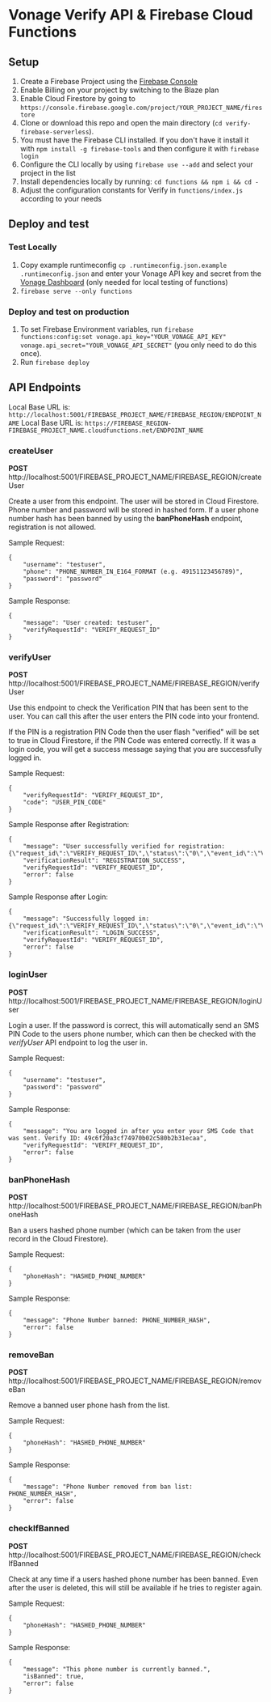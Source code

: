 # Vonage Verify API & Firebase Cloud Functions

## Setup

1. Create a Firebase Project using the [Firebase Console](https://console.firebase.google.com/)
2. Enable Billing on your project by switching to the Blaze plan
3. Enable Cloud Firestore by going to `https://console.firebase.google.com/project/YOUR_PROJECT_NAME/firestore`
4. Clone or download this repo and open the main directory (`cd verify-firebase-serverless`).
5. You must have the Firebase CLI installed. If you don't have it install it with `npm install -g firebase-tools` and then configure it with `firebase login`
6. Configure the CLI locally by using `firebase use --add` and select your project in the list
7. Install dependencies locally by running: `cd functions && npm i && cd -`
8. Adjust the configuration constants for Verify in `functions/index.js` according to your needs

## Deploy and test

### Test Locally

1. Copy example runtimeconfig `cp .runtimeconfig.json.example .runtimeconfig.json` and enter your Vonage API key and secret from the [Vonage Dashboard](https://dashboard.nexmo.com/) (only needed for local testing of functions)
2. `firebase serve --only functions`

### Deploy and test on production

1. To set Firebase Environment variables, run `firebase functions:config:set vonage.api_key="YOUR_VONAGE_API_KEY" vonage.api_secret="YOUR_VONAGE_API_SECRET"` (you only need to do this once).
2. Run `firebase deploy`

## API Endpoints

Local Base URL is: `http://localhost:5001/FIREBASE_PROJECT_NAME/FIREBASE_REGION/ENDPOINT_NAME`
Local Base URL is: `https://FIREBASE_REGION-FIREBASE_PROJECT_NAME.cloudfunctions.net/ENDPOINT_NAME`

### createUser

**POST** http://localhost:5001/FIREBASE_PROJECT_NAME/FIREBASE_REGION/createUser

Create a user from this endpoint. The user will be stored in Cloud Firestore. Phone number and password will be stored in hashed form.
If a user phone number hash has been banned by using the **banPhoneHash** endpoint, registration is not allowed.

Sample Request:

```
{
    "username": "testuser",
    "phone": "PHONE_NUMBER_IN_E164_FORMAT (e.g. 49151123456789)",
    "password": "password"
}
```

Sample Response:

```
{
    "message": "User created: testuser",
    "verifyRequestId": "VERIFY_REQUEST_ID"
}
```

### verifyUser

**POST** http://localhost:5001/FIREBASE_PROJECT_NAME/FIREBASE_REGION/verifyUser

Use this endpoint to check the Verification PIN that has been sent to the user. You can call this after the user enters the PIN code into your frontend.

If the PIN is a registration PIN Code then the user flash "verified" will be set to true in Cloud Firestore, if the PIN Code was entered correctly. If it was a login code, you will get a success message saying that you are successfully logged in.

Sample Request:

```
{
    "verifyRequestId": "VERIFY_REQUEST_ID",
    "code": "USER_PIN_CODE"
}
```

Sample Response after Registration:

```
{
    "message": "User successfully verified for registration: {\"request_id\":\"VERIFY_REQUEST_ID\",\"status\":\"0\",\"event_id\":\"VERIFY_EVENT_ID\",\"price\":\"0.01\",\"currency\":\"EUR\",\"estimated_price_messages_sent\":\"0.01\"}",
    "verificationResult": "REGISTRATION_SUCCESS",
    "verifyRequestId": "VERIFY_REQUEST_ID",
    "error": false
}
```

Sample Response after Login:

```
{
    "message": "Successfully logged in: {\"request_id\":\"VERIFY_REQUEST_ID\",\"status\":\"0\",\"event_id\":\"VERIFY_EVENT_ID\",\"price\":\"0.01\",\"currency\":\"EUR\",\"estimated_price_messages_sent\":\"0.01\"}",
    "verificationResult": "LOGIN_SUCCESS",
    "verifyRequestId": "VERIFY_REQUEST_ID",
    "error": false
}
```

### loginUser

**POST** http://localhost:5001/FIREBASE_PROJECT_NAME/FIREBASE_REGION/loginUser

Login a user. If the password is correct, this will automatically send an SMS PIN Code to the users phone number, which can then be checked with the _verifyUser_ API endpoint to log the user in.

Sample Request:

```
{
    "username": "testuser",
    "password": "password"
}
```

Sample Response:

```
{
    "message": "You are logged in after you enter your SMS Code that was sent. Verify ID: 49c6f20a3cf74970b02c580b2b31ecaa",
    "verifyRequestId": "VERIFY_REQUEST_ID",
    "error": false
}
```

### banPhoneHash

**POST** http://localhost:5001/FIREBASE_PROJECT_NAME/FIREBASE_REGION/banPhoneHash

Ban a users hashed phone number (which can be taken from the user record in the Cloud Firestore).

Sample Request:

```
{
    "phoneHash": "HASHED_PHONE_NUMBER"
}
```

Sample Response:

```
{
    "message": "Phone Number banned: PHONE_NUMBER_HASH",
    "error": false
}
```

### removeBan

**POST** http://localhost:5001/FIREBASE_PROJECT_NAME/FIREBASE_REGION/removeBan

Remove a banned user phone hash from the list.

Sample Request:

```
{
    "phoneHash": "HASHED_PHONE_NUMBER"
}
```

Sample Response:

```
{
    "message": "Phone Number removed from ban list: PHONE_NUMBER_HASH",
    "error": false
}
```

### checkIfBanned

**POST** http://localhost:5001/FIREBASE_PROJECT_NAME/FIREBASE_REGION/checkIfBanned

Check at any time if a users hashed phone number has been banned. Even after the user is deleted, this will still be available if he tries to register again.

Sample Request:

```
{
    "phoneHash": "HASHED_PHONE_NUMBER"
}
```

Sample Response:

```
{
    "message": "This phone number is currently banned.",
    "isBanned": true,
    "error": false
}
```
